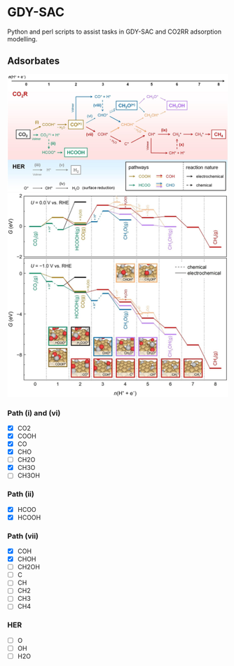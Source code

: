 # GDY-SAC

Python and perl scripts to assist tasks in GDY-SAC and CO2RR adsorption modelling.

## Adsorbates

![C1_path](figures/C1_path.jpg)
![adsorbates](figures/adsorbate.jpg)

### Path (i) and (vi)

- [x] CO2
- [x] COOH
- [x] CO
- [x] CHO
- [ ] CH2O
- [x] CH3O
- [ ] CH3OH

### Path (ii)

- [x] HCOO
- [x] HCOOH

### Path (vii)

- [x] COH
- [x] CHOH
- [ ] CH2OH
- [ ] C
- [ ] CH
- [ ] CH2
- [ ] CH3
- [ ] CH4

### HER

- [ ] O
- [ ] OH
- [ ] H2O
